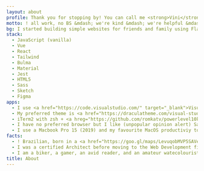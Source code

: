 ```yaml
---
layout: about
profile: Thank you for stopping by! You can call me <strong>Vini</strong> and I building web platforms. I believe everything we do together should be accessible and inclusive.
motto: ! all work, no BS &mdash; we're kind &mdash; we're helpful &mdash; we respect each other's time &mdash; we build something to be proud of &mdash; <a href="https://www.ruinedby.design/" target="blank">Ruined by Design</a>
bg: I started building simple websites for friends and family using Flash when I was 17 years old, using a very rudimentary implementation of ActionScript2 I had learned by myself. I didn't think I could make a living out of it for a while, so I experimented with different career perspectives until I finally decided to take a chance and do what I love full time.
stack:
  - JavaScript (vanilla)
  - Vue
  - React
  - Tailwind
  - Bulma
  - Material
  - Jest
  - HTML5
  - Sass
  - Sketch
  - Figma
apps:
  - I use <a href="https://code.visualstudio.com/" target="_blank">Visual Studio Code</a> for all things development and I love it. I've used Atom before, tried WebStorm, but I think VSCode is just way faster and easier to customize.
  - My preferred theme is <a href="https://draculatheme.com/visual-studio-code/" target="_blank">Dracula</a> with <a href="https://www.jetbrains.com/lp/mono/" target="_blank">JetBrains Mono</a>.
  - iTerm2 with zsh + <a hreg="https://github.com/romkatv/powerlevel10k" target="_blank">powerlevel10k</a>. Love <a href="https://gist.github.com/irazasyed/5987629" target="_blank">using aliases</a> too.
  - I have no preferred browser but I like (unpopular opinion alert) Safari for everyday use and Chrome for development.
  - I use a Macbook Pro 15 (2019) and my favourite MacOS productiviy tools are <a href="https://apps.apple.com/us/app/copyclip-clipboard-history/id595191960?mt=12" target="_blank">Copyclip</a> and <a href="https://magnet.crowdcafe.com/" target="_blank">Magnet</a>. The window snapping feature is fundamental for my workflow.
facts:
  - ! Brazilian, born in a <a href="https://goo.gl/maps/LevuqobMVP5SAVeP8" target="blank">tiny little town</a> amid the Atlantic Rainforest, grandson of farmers, and proud of every single tiny victory I've accomplished.
  - I was a certified Architect before moving to the Web Development field. I carry a lot of analytical thinking and design strategy/planning from the great experiences I had back then.
  - I am a biker, a gamer, an avid reader, and an amateur watecolourist. Cilantro hater.
title: About
---
```

